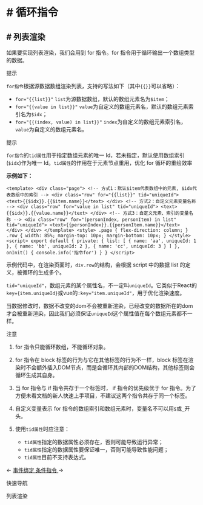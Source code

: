 <!-- 源地址: https://iot.mi.com/vela/quickapp/zh/guide/framework/template/for.html -->

# # 循环指令

## # 列表渲染

如果要实现列表渲染，我们会用到 for 指令。for 指令用于循环输出一个数组类型的数据。

提示

`for指令`根据源数据数组渲染列表，支持的写法如下（其中`{{}}`可以省略）：

  * `for="{{list}}"` `list`为源数据数组，默认的数组元素名为`$item`；
  * `for="{{value in list}}"` `value`为自定义的数组元素名，默认的数组元素索引名为`$idx`；
  * `for="{{(index, value) in list}}"` `index`为自定义的数组元素索引名，`value`为自定义的数组元素名。

提示

`for指令`的`tid属性`用于指定数组元素的唯一 Id，若未指定，默认使用数组索引(`$idx`)作为唯一 Id。`tid属性`的作用在于元素节点重用，优化 for 循环的重绘效率

**示例如下：**

``` <template> <div class="page"> <!-- 方式1：默认$item代表数组中的元素, $idx代表数组中的索引 --> <div class="row" for="{{list}}" tid="uniqueId"> <text>{{$idx}}.{{$item.name}}</text> </div> <!-- 方式2：自定义元素变量名称 --> <div class="row" for="value in list" tid="uniqueId"> <text>{{$idx}}.{{value.name}}</text> </div> <!-- 方式3：自定义元素、索引的变量名称 --> <div class="row" for="(personIndex, personItem) in list" tid="uniqueId"> <text>{{personIndex}}.{{personItem.name}}</text> </div> </div> </template> <style> .page { flex-direction: column; } .row { width: 85%; margin-top: 10px; margin-bottom: 10px; } </style> <script> export default { private: { list: [ { name: 'aa', uniqueId: 1 }, { name: 'bb', uniqueId: 2 }, { name: 'cc', uniqueId: 3 } ] }, onInit() { console.info('指令for') } } </script> ```

示例代码中，在渲染页面时，`div.row`的结构，会根据 script 中的数据 list 的定义，被循环的生成多个。

`tid="uniqueId"`，数组元素的某个属性名，不一定叫`uniqueId`。它类似于React的`key={item.uniqueId}`或vue的`:key="item.uniqueId"`，用于优化渲染速度。

当数据修改时，数据不改变的dom不会被重新渲染，已经改变的数据所在的dom才会被重新渲染，因此我们必须保证`uniqueId`这个属性值在每个数组元素都不一样。

注意

  1. for 指令只能循环数组，不能循环对象。

  2. for 指令在 block 标签的行为与它在其他标签的行为不一样，block 标签在渲染时不会额外插入DOM节点，而是会循环其内部的DOM结构，其他标签则会循环生成其自身。

  3. 当 for 指令与 if 指令共存于一个标签时， if 指令的优先级优于 for 指令。为了方便未看文档的新人快速上手项目，不建议这两个指令共存于同一个标签。

  4. 自定义变量表示 for 指令的数组索引和数组元素时，变量名不可以用`$`或`_`开头。

  5. 使用`tid属性`时应注意：

     * `tid属性`指定的数据属性必须存在，否则可能导致运行异常；
     * `tid属性`指定的数据属性要保证唯一，否则可能导致性能问题；
     * `tid属性`目前不支持表达式。

← [ 事件绑定 ](</vela/quickapp/zh/guide/framework/template/event.html>) [ 条件指令 ](</vela/quickapp/zh/guide/framework/template/if.html>) → 

快速导航

列表渲染
